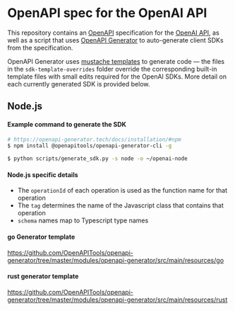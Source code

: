# OpenAPI spec for the OpenAI API

This repository contains an [OpenAPI](https://www.openapis.org/) specification for the [OpenAI API](https://beta.openai.com/docs), as well as a script that uses [OpenAPI Generator](https://openapi-generator.tech/) to auto-generate client SDKs from the specification.

OpenAPI Generator uses [mustache templates](https://github.com/OpenAPITools/openapi-generator/tree/master/modules/openapi-generator/src/main/resources) to generate code — the files in the `sdk-template-overrides` folder override the corresponding built-in template files with small edits required for the OpenAI SDKs. More detail on each currently generated SDK is provided below.

## Node.js

#### Example command to generate the SDK

```bash
# https://openapi-generator.tech/docs/installation/#npm
$ npm install @openapitools/openapi-generator-cli -g

$ python scripts/generate_sdk.py -s node -o ~/openai-node
```

#### Node.js specific details

- The `operationId` of each operation is used as the function name for that operation
- The `tag` determines the name of the Javascript class that contains that operation
- `schema` names map to Typescript type names


#### go Generator template

https://github.com/OpenAPITools/openapi-generator/tree/master/modules/openapi-generator/src/main/resources/go


#### rust generator template

https://github.com/OpenAPITools/openapi-generator/tree/master/modules/openapi-generator/src/main/resources/rust
